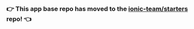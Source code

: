 ### :point_right: This app base repo has moved to the [ionic-team/starters](https://github.com/ionic-team/starters/tree/master/ionic1/base) repo! :point_left:
